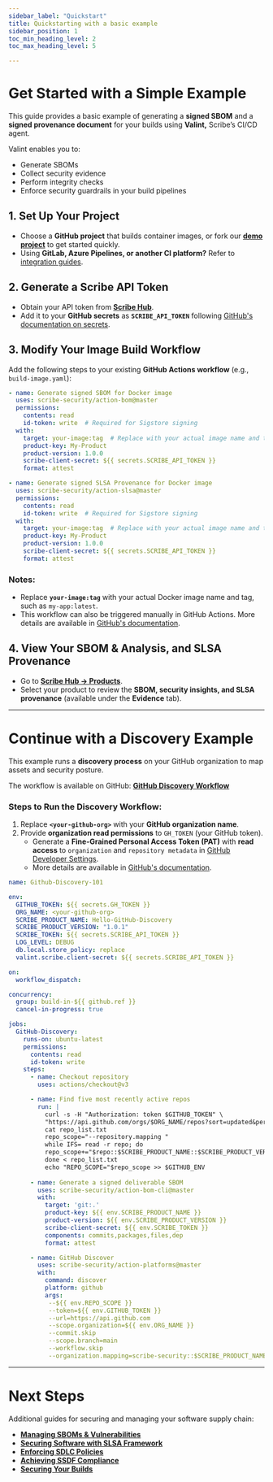 ```yaml
---
sidebar_label: "Quickstart"
title: Quickstarting with a basic example
sidebar_position: 1
toc_min_heading_level: 2
toc_max_heading_level: 5

---
```


# **Get Started with a Simple Example**  

This guide provides a basic example of generating a **signed SBOM** and a **signed provenance document** for your builds using **Valint,** Scribe’s CI/CD agent.  

Valint enables you to:  
- Generate SBOMs  
- Collect security evidence  
- Perform integrity checks  
- Enforce security guardrails in your build pipelines  

## **1. Set Up Your Project**  
- Choose a **GitHub project** that builds container images, or fork our **[demo project](https://github.com/Scribe-public-demos/demo-project)** to get started quickly.  
- Using **GitLab, Azure Pipelines, or another CI platform?** Refer to [integration guides](https://scribe-security.netlify.app/docs/integrating-scribe/ci-integrations/).  

## **2. Generate a Scribe API Token**  
- Obtain your API token from **[Scribe Hub](https://app.scribesecurity.com/account/tokens?modal=openCreateTokenModal)**.  
- Add it to your **GitHub secrets** as **`SCRIBE_API_TOKEN`** following [GitHub's documentation on secrets](https://docs.github.com/en/actions/security-for-github-actions/security-guides/using-secrets-in-github-actions#creating-secrets-for-a-repository).  

## **3. Modify Your Image Build Workflow**  
Add the following steps to your existing **GitHub Actions workflow** (e.g., `build-image.yaml`):  

```yaml
- name: Generate signed SBOM for Docker image  
  uses: scribe-security/action-bom@master  
  permissions:
    contents: read
    id-token: write  # Required for Sigstore signing  
  with:
    target: your-image:tag  # Replace with your actual image name and tag  
    product-key: My-Product  
    product-version: 1.0.0  
    scribe-client-secret: ${{ secrets.SCRIBE_API_TOKEN }}  
    format: attest  

- name: Generate signed SLSA Provenance for Docker image  
  uses: scribe-security/action-slsa@master  
  permissions:
    contents: read
    id-token: write  # Required for Sigstore signing  
  with:
    target: your-image:tag  # Replace with your actual image name and tag  
    product-key: My-Product  
    product-version: 1.0.0  
    scribe-client-secret: ${{ secrets.SCRIBE_API_TOKEN }}  
    format: attest  
```

### **Notes:**  
- Replace **`your-image:tag`** with your actual Docker image name and tag, such as `my-app:latest`.  
- This workflow can also be triggered manually in GitHub Actions. More details are available in [GitHub's documentation](https://docs.github.com/en/actions/managing-workflow-runs-and-deployments/managing-workflow-runs/manually-running-a-workflow).  

## **4. View Your SBOM & Analysis, and SLSA Provenance**  
- Go to **[Scribe Hub → Products](https://app.scribesecurity.com/producer-products)**.  
- Select your product to review the **SBOM, security insights, and SLSA provenance** (available under the **Evidence** tab).  

---

# **Continue with a Discovery Example**  

This example runs a **discovery process** on your GitHub organization to map assets and security posture.  

The workflow is available on GitHub: **[GitHub Discovery Workflow](https://github.com/scribe-public/reusable-workflows/blob/main/.github/workflows/github-discovery-101)**  

### **Steps to Run the Discovery Workflow:**  
1. Replace **`<your-github-org>`** with your **GitHub organization name**.  
2. Provide **organization read permissions** to `GH_TOKEN` (your GitHub token).  
   - Generate a **Fine-Grained Personal Access Token (PAT)** with **read access** to `organization` and `repository metadata` in [GitHub Developer Settings](https://github.com/settings/tokens).  
   - More details are available in [GitHub's documentation](https://docs.github.com/en/enterprise-cloud@latest/authentication/keeping-your-account-and-data-secure/managing-your-personal-access-tokens#managing-pat-access-to-your-organization).  

```yaml
name: Github-Discovery-101

env:
  GITHUB_TOKEN: ${{ secrets.GH_TOKEN }}
  ORG_NAME: <your-github-org>
  SCRIBE_PRODUCT_NAME: Hello-GitHub-Discovery
  SCRIBE_PRODUCT_VERSION: "1.0.1"
  SCRIBE_TOKEN: ${{ secrets.SCRIBE_API_TOKEN }}
  LOG_LEVEL: DEBUG
  db.local.store_policy: replace
  valint.scribe.client-secret: ${{ secrets.SCRIBE_API_TOKEN }}

on:
  workflow_dispatch:

concurrency: 
  group: build-in-${{ github.ref }}
  cancel-in-progress: true

jobs:
  GitHub-Discovery:
    runs-on: ubuntu-latest
    permissions:
      contents: read
      id-token: write
    steps:
      - name: Checkout repository
        uses: actions/checkout@v3

      - name: Find five most recently active repos
        run: |
          curl -s -H "Authorization: token $GITHUB_TOKEN" \
          "https://api.github.com/orgs/$ORG_NAME/repos?sort=updated&per_page=5" | jq -r '.[].full_name' > repo_list.txt   
          cat repo_list.txt
          repo_scope="--repository.mapping "
          while IFS= read -r repo; do
          repo_scope+="$repo::$SCRIBE_PRODUCT_NAME::$SCRIBE_PRODUCT_VERSION "
          done < repo_list.txt
          echo "REPO_SCOPE="$repo_scope >> $GITHUB_ENV
          
      - name: Generate a signed deliverable SBOM
        uses: scribe-security/action-bom-cli@master
        with:
          target: 'git:.'
          product-key: ${{ env.SCRIBE_PRODUCT_NAME }}
          product-version: ${{ env.SCRIBE_PRODUCT_VERSION }} 
          scribe-client-secret: ${{ env.SCRIBE_TOKEN }}
          components: commits,packages,files,dep
          format: attest

      - name: GitHub Discover
        uses: scribe-security/action-platforms@master
        with:
          command: discover
          platform: github
          args:
           --${{ env.REPO_SCOPE }}
           --token=${{ env.GITHUB_TOKEN }}
           --url=https://api.github.com 
           --scope.organization=${{ env.ORG_NAME }} 
           --commit.skip 
           --scope.branch=main 
           --workflow.skip
           --organization.mapping=scribe-security::$SCRIBE_PRODUCT_NAME::$SCRIBE_PRODUCT_VERSION 
```

---

# **Next Steps**  

Additional guides for securing and managing your software supply chain:  
- **[Managing SBOMs & Vulnerabilities](../../guides/manag-sbom-and-vul)**  
- **[Securing Software with SLSA Framework](../../guides/secure-sfw-slsa)**  
- **[Enforcing SDLC Policies](../../guides/enforcing-sdlc-policy)**  
- **[Achieving SSDF Compliance](../../guides/ssdf-compliance)**  
- **[Securing Your Builds](../../guides/securing-builds)**  
